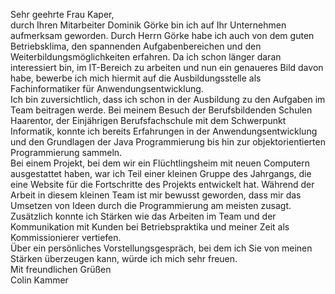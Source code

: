 Sehr geehrte Frau Kaper,  
durch Ihren Mitarbeiter Dominik Görke bin ich auf Ihr Unternehmen
aufmerksam geworden. Durch Herrn Görke habe ich auch von dem
guten Betriebsklima, den spannenden Aufgabenbereichen und den
Weiterbildungsmöglichkeiten erfahren.
Da ich schon länger daran interessiert bin, im IT-Bereich zu arbeiten
und nun ein genaueres Bild davon habe, bewerbe ich mich hiermit
auf die Ausbildungsstelle als Fachinformatiker für
Anwendungsentwicklung.  
Ich bin zuversichtlich, dass ich schon in der Ausbildung zu den
Aufgaben im Team beitragen werde.
Bei meinem Besuch der Berufsbildenden Schulen Haarentor, der
Einjährigen Berufsfachschule mit dem Schwerpunkt Informatik,
konnte ich bereits Erfahrungen in der Anwendungsentwicklung und
den Grundlagen der Java Programmierung bis hin zur
objektorientierten Programmierung sammeln.  
Bei einem Projekt, bei dem wir ein Flüchtlingsheim mit neuen
Computern ausgestattet haben, war ich Teil einer kleinen Gruppe des
Jahrgangs, die eine Website für die Fortschritte des Projekts
entwickelt hat. Während der Arbeit in diesem kleinen Team ist mir
bewusst geworden, dass mir das Umsetzen von Ideen durch die
Programmierung am meisten zusagt.  
Zusätzlich konnte ich Stärken wie das Arbeiten im Team und der
Kommunikation mit Kunden bei Betriebspraktika und meiner Zeit als
Kommissionierer vertiefen.  
Über ein persönliches Vorstellungsgespräch, bei dem ich Sie von
meinen Stärken überzeugen kann, würde ich mich sehr freuen.  
Mit freundlichen Grüßen  
Colin Kammer